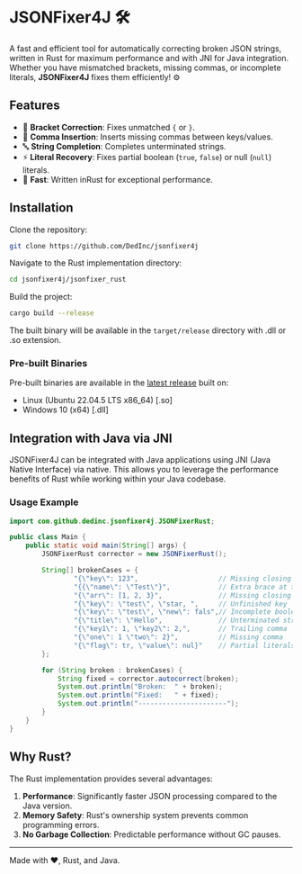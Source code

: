 # JSONFixer4J 🛠️

A fast and efficient tool for automatically correcting broken JSON strings, written in Rust for maximum performance and with JNI for Java integration. Whether you have mismatched brackets, missing commas, or incomplete literals, **JSONFixer4J** fixes them efficiently! ⚙️

## Features
- 🧩 **Bracket Correction**: Fixes unmatched `{` or `}`.
- 🎯 **Comma Insertion**: Inserts missing commas between keys/values.
- 🔤 **String Completion**: Completes unterminated strings.
- ⚡ **Literal Recovery**: Fixes partial boolean (`true`, `false`) or null (`null`) literals.
- 🚀 **Fast**: Written inRust for exceptional performance.

## Installation

Clone the repository:
```bash
git clone https://github.com/DedInc/jsonfixer4j
```

Navigate to the Rust implementation directory:
```bash
cd jsonfixer4j/jsonfixer_rust
```

Build the project:
```bash
cargo build --release
```

The built binary will be available in the `target/release` directory with .dll or .so extension.

### Pre-built Binaries

Pre-built binaries are available in the [latest release](https://github.com/DedInc/jsonfixer4j/releases/latest) built on:
- Linux (Ubuntu 22.04.5 LTS x86_64) [.so]
- Windows 10 (x64) [.dll]

## Integration with Java via JNI

JSONFixer4J can be integrated with Java applications using JNI (Java Native Interface) via native. This allows you to leverage the performance benefits of Rust while working within your Java codebase.

### Usage Example

```java
import com.github.dedinc.jsonfixer4j.JSONFixerRust;

public class Main {
    public static void main(String[] args) {
        JSONFixerRust corrector = new JSONFixerRust();

        String[] brokenCases = {
                "{\"key\": 123",                    // Missing closing brace
                "{{\"name\": \"Test\"}",            // Extra brace at the start
                "{\"arr\": [1, 2, 3}",              // Missing closing bracket for array
                "{\"key\": \"test\", \"star, ",     // Unfinished key
                "{\"key\": \"test\", \"new\": fals",// Incomplete boolean
                "{\"title\": \"Hello",              // Unterminated string
                "{\"key1\": 1, \"key2\": 2,",       // Trailing comma
                "{\"one\": 1 \"two\": 2}",          // Missing comma
                "{\"flag\": tr, \"value\": nul}"    // Partial literals
        };

        for (String broken : brokenCases) {
            String fixed = corrector.autocorrect(broken);
            System.out.println("Broken:  " + broken);
            System.out.println("Fixed:   " + fixed);
            System.out.println("----------------------");
        }
    }
}
```

## Why Rust?

The Rust implementation provides several advantages:

1. **Performance**: Significantly faster JSON processing compared to the Java version.
2. **Memory Safety**: Rust's ownership system prevents common programming errors.
3. **No Garbage Collection**: Predictable performance without GC pauses.

---

Made with ❤️, Rust, and Java.
